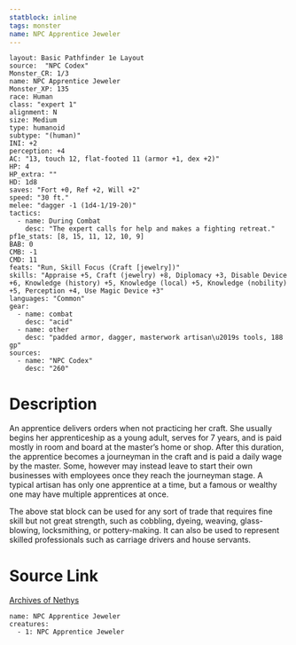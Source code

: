 ```yaml
---
statblock: inline
tags: monster
name: NPC Apprentice Jeweler
---
```

```statblock
layout: Basic Pathfinder 1e Layout
source:  "NPC Codex"
Monster_CR: 1/3
name: NPC Apprentice Jeweler
Monster_XP: 135
race: Human
class: "expert 1"
alignment: N
size: Medium
type: humanoid
subtype: "(human)"
INI: +2
perception: +4
AC: "13, touch 12, flat-footed 11 (armor +1, dex +2)"
HP: 4
HP_extra: ""
HD: 1d8
saves: "Fort +0, Ref +2, Will +2"
speed: "30 ft."
melee: "dagger -1 (1d4-1/19-20)"
tactics:
  - name: During Combat
    desc: "The expert calls for help and makes a fighting retreat."
pf1e_stats: [8, 15, 11, 12, 10, 9]
BAB: 0
CMB: -1
CMD: 11
feats: "Run, Skill Focus (Craft [jewelry])"
skills: "Appraise +5, Craft (jewelry) +8, Diplomacy +3, Disable Device +6, Knowledge (history) +5, Knowledge (local) +5, Knowledge (nobility) +5, Perception +4, Use Magic Device +3"
languages: "Common"
gear:
  - name: combat
    desc: "acid"
  - name: other
    desc: "padded armor, dagger, masterwork artisan\u2019s tools, 188 gp"
sources:
  - name: "NPC Codex"
    desc: "260"
```
# Description
An apprentice delivers orders when not practicing her craft. She usually begins her apprenticeship as a young adult, serves for 7 years, and is paid mostly in room and board at the master’s home or shop. After this duration, the apprentice becomes a journeyman in the craft and is paid a daily wage by the master. Some, however may instead leave to start their own businesses with employees once they reach the journeyman stage. A typical artisan has only one apprentice at a time, but a famous or wealthy one may have multiple apprentices at once.

The above stat block can be used for any sort of trade that requires fine skill but not great strength, such as cobbling, dyeing, weaving, glass-blowing, locksmithing, or pottery-making. It can also be used to represent skilled professionals such as carriage drivers and house servants.
# Source Link
[Archives of Nethys](https://aonprd.com/NPCDisplay.aspx?ItemName=Apprentice%20Jeweler)
```encounter-table
name: NPC Apprentice Jeweler
creatures:
  - 1: NPC Apprentice Jeweler
```
